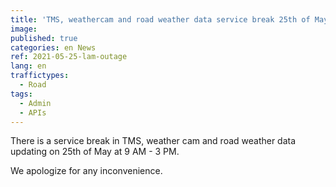 ```yaml
---
title: 'TMS, weathercam and road weather data service break 25th of May at 10 AM - 3 PM (EEST)'
image:
published: true
categories: en News
ref: 2021-05-25-lam-outage
lang: en
traffictypes:
  - Road
tags:
  - Admin
  - APIs
---
```


There is a service break in TMS, weather cam and road weather data updating on 25th of May at 9 AM - 3 PM.

We apologize for any inconvenience.
